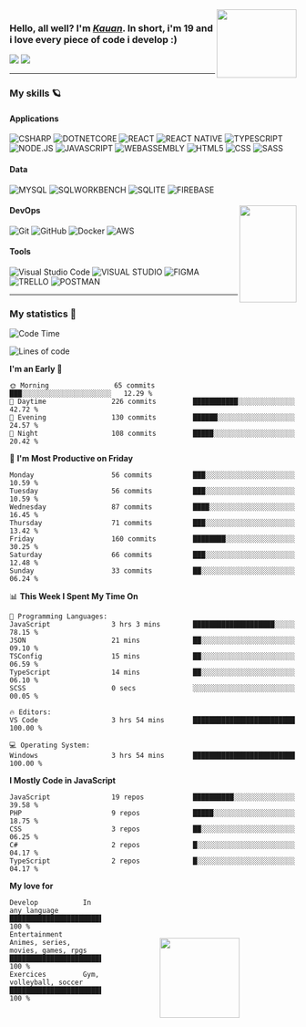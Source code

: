 <img src="https://media.tenor.com/i9Jb7TEwVqkAAAAi/hunter-x-hunter-hxh.gif" width='140px' height='120px' align='right'/>  

<div>
  <h3>Hello, all well? I'm <a href="https://github.com/4kauanmota" target="_blank"><i>Kauan</i></a>. In short, i'm 19 and i love every piece of code i develop :)  </h3>
  <a href="https://www.linkedin.com/in/4kauanmota/" target="_blank"><img src="https://img.shields.io/badge/LinkedIn-0077B5?style=for-the-badge&logo=linkedin&logoColor=whit" target="_blank"></a>
  <a href="mailto:4kauanmota@gmail.com"><img src="https://img.shields.io/badge/-Gmail-%23333?style=for-the-badge&logo=gmail&logoColor=white" target="_blank"></a>
</div>

---

<div>
  <h3>My skills 🪐</h3>
  
  <div>
  <h4>Applications</h4>
  
  ![CSHARP](https://img.shields.io/badge/-C_Sharp-fff?style=flat&logo=CSHARP&logoColor=9E559A)
  ![DOTNETCORE](https://img.shields.io/badge/-.NET-fff?style=flat&logo=DOTNET&logoColor=9E559A)
  ![REACT](https://img.shields.io/badge/-React-fff?style=flat&logo=REACT&logoColor=1e90ff)
  ![REACT NATIVE](https://img.shields.io/badge/-React_Native-fff?style=flat&logo=REACT&logoColor=1e90ff)
  ![TYPESCRIPT](https://img.shields.io/badge/Typescript-fff?style=flat&logo=TYPESCRIPT)
  ![NODE.JS](https://img.shields.io/badge/Node.js-fff?style=flat&logo=NODE.JS)
  ![JAVASCRIPT](https://img.shields.io/badge/-Javascript-fff?style=flat&logo=JAVASCRIPT)
  ![WEBASSEMBLY](https://img.shields.io/badge/-WebAssembly-fff?style=flat&logo=WEBASSEMBLY)
  ![HTML5](https://img.shields.io/badge/-HTML-fff?style=flat&logo=HTML5)
  ![CSS](https://img.shields.io/badge/-CSS-fff?style=flat&logo=CSS3&logoColor=1572B6)
  ![SASS](https://img.shields.io/badge/-Sass-fff?style=flat&logo=SASS)
  
  </div>

  <div>
  <h4>Data</h4>

  ![MYSQL](https://img.shields.io/badge/-MySQL-fff?style=flat&logo=MYSQL)
  ![SQLWORKBENCH](https://img.shields.io/badge/-MySQL_Workbench-fff?style=flat&logo=MYSQL)
  ![SQLITE](https://img.shields.io/badge/-Sqlite-fff?style=flat&logo=SQLITE&logoColor=000)
  ![FIREBASE](https://img.shields.io/badge/-Firebase-fff?style=flat&logo=FIREBASE)
  
  </div>

  <div>
  <img src="https://i.postimg.cc/2yJZXjD6/200w-unscreen.gif" width='100px' height='170px' align='right'/>  
    
  <h4>DevOps</h4>

  ![Git](https://img.shields.io/badge/-Git-fff?style=flat&logo=GIT&logoColor=FF6C37)
  ![GitHub](https://img.shields.io/badge/-GitHub-fff?style=flat&logo=GITHUB&logoColor=000)
  ![Docker](https://img.shields.io/badge/-Docker-fff?style=flat&logo=DOCKER)
  ![AWS](https://img.shields.io/badge/-AWS-fff?style=flat&logo=AMAZONAWS&logoColor=FF6C37)
  
  </div>

  <div>
  <h4>Tools</h4>

  ![Visual Studio Code](https://img.shields.io/badge/-Visual%20Studio%20Code-fff?style=flat&logo=visual-studio-code&logoColor=007ACC)
  ![VISUAL STUDIO](https://img.shields.io/badge/-Visual%20Studio-fff?style=flat&logo=visual-studio&logoColor=9E559A)
  ![FIGMA](https://img.shields.io/badge/-Figma-fff?style=flat&logo=FIGMA)
  ![TRELLO](https://img.shields.io/badge/-Trello-fff?style=flat&logo=TRELLO&logoColor=007ACC)
  ![POSTMAN](https://img.shields.io/badge/-Postman-fff?style=flat&logo=POSTMAN)
  
  </div>
</div>

---

<div>
<h3>My statistics 🌈</h3>

<!--START_SECTION:waka-->
![Code Time](http://img.shields.io/badge/Code%20Time-4%20hrs%2045%20mins-blue)

![Lines of code](https://img.shields.io/badge/From%20Hello%20World%20I%27ve%20Written-352.3%20thousand%20lines%20of%20code-blue)

**I'm an Early 🐤** 

```text
🌞 Morning                65 commits          ███░░░░░░░░░░░░░░░░░░░░░░   12.29 % 
🌆 Daytime                226 commits         ███████████░░░░░░░░░░░░░░   42.72 % 
🌃 Evening                130 commits         ██████░░░░░░░░░░░░░░░░░░░   24.57 % 
🌙 Night                  108 commits         █████░░░░░░░░░░░░░░░░░░░░   20.42 % 
```
📅 **I'm Most Productive on Friday** 

```text
Monday                   56 commits          ███░░░░░░░░░░░░░░░░░░░░░░   10.59 % 
Tuesday                  56 commits          ███░░░░░░░░░░░░░░░░░░░░░░   10.59 % 
Wednesday                87 commits          ████░░░░░░░░░░░░░░░░░░░░░   16.45 % 
Thursday                 71 commits          ███░░░░░░░░░░░░░░░░░░░░░░   13.42 % 
Friday                   160 commits         ████████░░░░░░░░░░░░░░░░░   30.25 % 
Saturday                 66 commits          ███░░░░░░░░░░░░░░░░░░░░░░   12.48 % 
Sunday                   33 commits          ██░░░░░░░░░░░░░░░░░░░░░░░   06.24 % 
```


📊 **This Week I Spent My Time On** 

```text
💬 Programming Languages: 
JavaScript               3 hrs 3 mins        ████████████████████░░░░░   78.15 % 
JSON                     21 mins             ██░░░░░░░░░░░░░░░░░░░░░░░   09.10 % 
TSConfig                 15 mins             ██░░░░░░░░░░░░░░░░░░░░░░░   06.59 % 
TypeScript               14 mins             ██░░░░░░░░░░░░░░░░░░░░░░░   06.10 % 
SCSS                     0 secs              ░░░░░░░░░░░░░░░░░░░░░░░░░   00.05 % 

🔥 Editors: 
VS Code                  3 hrs 54 mins       █████████████████████████   100.00 % 

💻 Operating System: 
Windows                  3 hrs 54 mins       █████████████████████████   100.00 % 
```

**I Mostly Code in JavaScript** 

```text
JavaScript               19 repos            ██████████░░░░░░░░░░░░░░░   39.58 % 
PHP                      9 repos             █████░░░░░░░░░░░░░░░░░░░░   18.75 % 
CSS                      3 repos             ██░░░░░░░░░░░░░░░░░░░░░░░   06.25 % 
C#                       2 repos             █░░░░░░░░░░░░░░░░░░░░░░░░   04.17 % 
TypeScript               2 repos             █░░░░░░░░░░░░░░░░░░░░░░░░   04.17 % 
```




<!--END_SECTION:waka-->


<img src="https://media.tenor.com/rsxJO9Lif5oAAAAi/alluka-hxh.gif" width='140px' height='140px' align='right' style="padding: 100px" />  

**My love for** 

```text
Develop           In any language                         █████████████████████████   100 %
Entertainment     Animes, series, movies, games, rpgs     █████████████████████████   100 %
Exercices         Gym, volleyball, soccer                 █████████████████████████   100 % 
```

</div>
